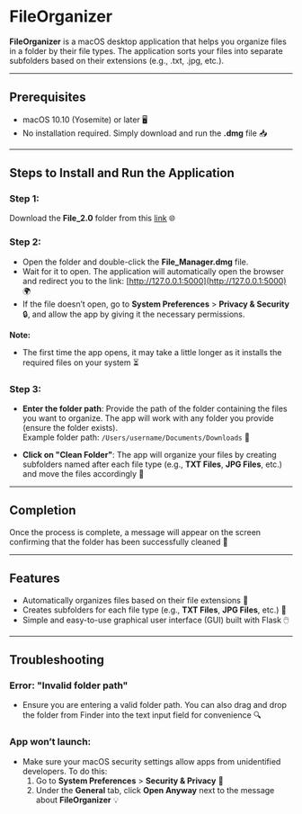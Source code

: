 # FileOrganizer

**FileOrganizer** is a macOS desktop application that helps you organize files in a folder by their file types. The application sorts your files into separate subfolders based on their extensions (e.g., .txt, .jpg, etc.).

---

## Prerequisites  
- macOS 10.10 (Yosemite) or later 🖥️  
- No installation required. Simply download and run the **.dmg** file 📥

---

## Steps to Install and Run the Application

### **Step 1:**  
Download the **File_2.0** folder from this [link](https://drive.google.com/drive/u/2/folders/11WOmYh30IeXNSfAlKzGjkEVBs-KFukri) 🌐

### **Step 2:**  
- Open the folder and double-click the **File_Manager.dmg** file.  
- Wait for it to open. The application will automatically open the browser and redirect you to the link: [http://127.0.0.1:5000](http://127.0.0.1:5000) 🌍  
- If the file doesn’t open, go to **System Preferences** > **Privacy & Security** 🔒, and allow the app by giving it the necessary permissions.

**Note:**  
- The first time the app opens, it may take a little longer as it installs the required files on your system ⏳

### **Step 3:**  
- **Enter the folder path**: Provide the path of the folder containing the files you want to organize. The app will work with any folder you provide (ensure the folder exists).  
  Example folder path: `/Users/username/Documents/Downloads` 📁
  
- **Click on "Clean Folder"**: The app will organize your files by creating subfolders named after each file type (e.g., **TXT Files**, **JPG Files**, etc.) and move the files accordingly 🔄

---

## Completion  
Once the process is complete, a message will appear on the screen confirming that the folder has been successfully cleaned 🧹

---

## Features  
- Automatically organizes files based on their file extensions 🔀  
- Creates subfolders for each file type (e.g., **TXT Files**, **JPG Files**, etc.) 📂  
- Simple and easy-to-use graphical user interface (GUI) built with Flask 🖱️

---

## Troubleshooting  

### **Error: "Invalid folder path"**  
- Ensure you are entering a valid folder path. You can also drag and drop the folder from Finder into the text input field for convenience 🔍

### **App won’t launch:**  
- Make sure your macOS security settings allow apps from unidentified developers. To do this:  
  1. Go to **System Preferences** > **Security & Privacy** 🔐  
  2. Under the **General** tab, click **Open Anyway** next to the message about **FileOrganizer** 💡
